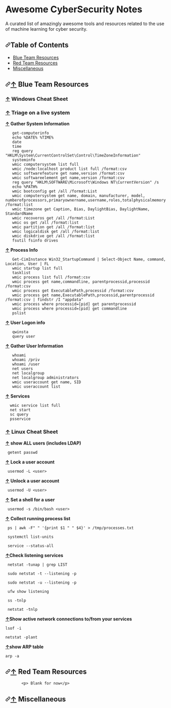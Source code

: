 
<html>
  <head>
 <div data-target="readme-toc.content" class="Box-body px-5 pb-5">
   <h1></b>Awesome CyberSecurity Notes</a></h1>
            <p>     </p>
<p> A curated list of amazingly awesome tools and resources related to the use of machine learning for cyber security.</p>
<h2><a id="user-content-table-of-contents" class="anchor" aria-hidden="true" href="#table-of-contents"><svg class="octicon octicon-link" viewBox="0 0 16 16" version="1.1" width="16" height="16" aria-hidden="true"><path fill-rule="evenodd" d="M7.775 3.275a.75.75 0 001.06 1.06l1.25-1.25a2 2 0 112.83 2.83l-2.5 2.5a2 2 0 01-2.83 0 .75.75 0 00-1.06 1.06 3.5 3.5 0 004.95 0l2.5-2.5a3.5 3.5 0 00-4.95-4.95l-1.25 1.25zm-4.69 9.64a2 2 0 010-2.83l2.5-2.5a2 2 0 012.83 0 .75.75 0 001.06-1.06 3.5 3.5 0 00-4.95 0l-2.5 2.5a3.5 3.5 0 004.95 4.95l1.25-1.25a.75.75 0 00-1.06-1.06l-1.25 1.25a2 2 0 01-2.83 0z"></path></svg></a>Table of Contents</h2>
<ul>
<li><a href="#-BlueTeam">Blue Team Resources</a></li>
<li><a href="#-RedTeam">Red Team Resources</a></li>
<li><a href="#-miscellaneous">Miscellaneous</a></li>
</ul>
 <h2><a id="user-content--datasets" class="anchor" aria-hidden="true" href="#-BlueTeam"><svg class="octicon octicon-link" viewBox="0 0 16 16" version="1.1" width="16" height="16" aria-hidden="true"><path fill-rule="evenodd" d="M7.775 3.275a.75.75 0 001.06 1.06l1.25-1.25a2 2 0 112.83 2.83l-2.5 2.5a2 2 0 01-2.83 0 .75.75 0 00-1.06 1.06 3.5 3.5 0 004.95 0l2.5-2.5a3.5 3.5 0 00-4.95-4.95l-1.25 1.25zm-4.69 9.64a2 2 0 010-2.83l2.5-2.5a2 2 0 012.83 0 .75.75 0 001.06-1.06 3.5 3.5 0 00-4.95 0l-2.5 2.5a3.5 3.5 0 004.95 4.95l1.25-1.25a.75.75 0 00-1.06-1.06l-1.25 1.25a2 2 0 01-2.83 0z"></path></svg></a><a href="#table-of-contents">↑</a> Blue Team Resources</h2>

   <h3><a href="#table-of-contents">↑</a> Windows Cheat Sheet</h3>
 
  <p> <h3><a href="#table-of-contents">↑</a> Triage on a live system</h3></p>
   <p><b><a href="#table-of-contents">↑</a> Gather System Information</b></p>   
   
       get-computerinfo
       echo %DATE% %TIME% 
       date
       time
       reg query "HKLM\System\CurrentControlSet\Control\TimeZoneInformation"
       systeminfo
       wmic computersystem list full
       wmic /node:localhost product list full /format:csv
       wmic softwarefeature get name,version /format:csv
       wmic softwareelement get name,version /format:csv
       reg query "HKLM\SOFTWARE\Microsoft\Windows NT\CurrentVersion" /s
       echo %PATH%
       wmic bootconfig get /all /format:List
       wmic computersystem get name, domain, manufacturer, model, numberofprocessors,primaryownername,username,roles,totalphysicalmemory /format:list
       wmic timezone get Caption, Bias, DaylightBias, DaylightName, StandardName
       wmic recoveros get /all /format:List
       wmic os get /all /format:list
       wmic partition get /all /format:list
       wmic logicaldisk get /all /format:list
       wmic diskdrive get /all /format:list
       fsutil fsinfo drives
    
   <p><b><a href="#table-of-contents">↑</a> Process Info</b></p>   
       
       Get-CimInstance Win32_StartupCommand | Select-Object Name, command, Location, User | FL
       wmic startup list full
       tasklist
       wmic process list full /format:csv
       wmic process get name,commandline, parentprocessid,processid /format:csv
       wmic process get ExecutablePath,processid /format:csv
       wmic process get name,ExecutablePath,processid,parentprocessid /format:csv | findstr /I "appdata"
       wmic process where processid=[pid] get parentprocessid
       wmic process where processid=[pid] get commandline
       pslist
   
   
   
   <p><b><a href="#table-of-contents">↑</a> User Logon info</b></p>    
   
       qwinsta
       query user
       
   <p><b><a href="#table-of-contents">↑</a> Gather User Information</b></p>   
   
       whoami
       whoami /priv
       whoami /user
       net users
       net localgroup
       net localgroup administrators
       wmic useraccount get name, SID
       wmic useraccount list
  
  <p><b><a href="#table-of-contents">↑</a> Services</b></p>   
      
      wmic service list full
      net start
      sc query
      psservice
                
  </a><h3><a href="#table-of-contents">↑</a> Linux Cheat Sheet</h3>
 
 <p><b><a href="#table-of-contents">↑</a> show ALL users (includes LDAP)</b></p>   
      
     getent passwd
     
 <p><b><a href="#table-of-contents">↑</a> Lock a user account</b></p>   
     
     usermod -L <user>
     
 <p><b><a href="#table-of-contents">↑</a> Unlock a user account</b></p>   
     
     usermod -U <user>

 <p><b><a href="#table-of-contents">↑</a> Set a shell for a user</b></p>   
     
     usermod -s /bin/bash <user>
  
 <p><b><a href="#table-of-contents">↑</a> Collect running process list</b></p>   
     
     ps | awk -F" " '{print $1 " " $4}' > /tmp/processes.txt
     
     systemctl list-units
     
     service --status-all
     
<p><b><a href="#table-of-contents">↑</a>Check listening services</b></p>   
    
     netstat -tunap | grep LIST
     
     sudo netstat -t --listening -p
     
     sudo netstat -u --listening -p 
     
     ufw show listening
     
     ss -tnlp
     
     netstat -tnlp
     
 <p><b><a href="#table-of-contents">↑</a>Show active network connections to/from your services</b></p>    

    lsof -i
    
    netstat -plant
    
 <p><b><a href="#table-of-contents">↑</a>show ARP table</b></p>    
 
    arp -a
 
    
 <h2><a id="user-content--datasets" class="anchor" aria-hidden="true" href="#-RedTeam"><svg class="octicon octicon-link" viewBox="0 0 16 16" version="1.1" width="16" height="16" aria-hidden="true"><path fill-rule="evenodd" d="M7.775 3.275a.75.75 0 001.06 1.06l1.25-1.25a2 2 0 112.83 2.83l-2.5 2.5a2 2 0 01-2.83 0 .75.75 0 00-1.06 1.06 3.5 3.5 0 004.95 0l2.5-2.5a3.5 3.5 0 00-4.95-4.95l-1.25 1.25zm-4.69 9.64a2 2 0 010-2.83l2.5-2.5a2 2 0 012.83 0 .75.75 0 001.06-1.06 3.5 3.5 0 00-4.95 0l-2.5 2.5a3.5 3.5 0 004.95 4.95l1.25-1.25a.75.75 0 00-1.06-1.06l-1.25 1.25a2 2 0 01-2.83 0z"></path></svg></a><a href="#table-of-contents">↑</a> Red Team Resources</h2>


           <p> Blank for now</p>

 <h2><a id="user-content--datasets" class="anchor" aria-hidden="true" href="#-miscellaneous"><svg class="octicon octicon-link" viewBox="0 0 16 16" version="1.1" width="16" height="16" aria-hidden="true"><path fill-rule="evenodd" d="M7.775 3.275a.75.75 0 001.06 1.06l1.25-1.25a2 2 0 112.83 2.83l-2.5 2.5a2 2 0 01-2.83 0 .75.75 0 00-1.06 1.06 3.5 3.5 0 004.95 0l2.5-2.5a3.5 3.5 0 00-4.95-4.95l-1.25 1.25zm-4.69 9.64a2 2 0 010-2.83l2.5-2.5a2 2 0 012.83 0 .75.75 0 001.06-1.06 3.5 3.5 0 00-4.95 0l-2.5 2.5a3.5 3.5 0 004.95 4.95l1.25-1.25a.75.75 0 00-1.06-1.06l-1.25 1.25a2 2 0 01-2.83 0z"></path></svg></a><a href="#table-of-contents">↑</a> Miscellaneous</h2>
